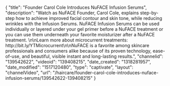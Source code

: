 {
    "title": "Founder Carol Cole Introduces NuFACE Infusion Serums",
    "description": "Watch as NuFACE Founder, Carol Cole, explains step-by-step how to achieve improved facial contour and skin tone, while reducing wrinkles with the Infusion Serums. NuFACE Infusion Serums can be used individually or layered under your gel primer before a NuFACE treatment or you can use them underneath your favorite moisturizer after a NuFACE treatment.  \n\nLearn more about microcurrent treatments: http:\/\/bit.ly\/YTMicrocurrent\n\nNuFACE is a favorite among skincare professionals and consumers alike because of its proven technology, ease-of-use, and beautiful, visible instant and long-lasting results.",
    "channelid": "139542622",
    "videoid": "139408215",
    "date_created": "1318281957",
    "date_modified": "1517120480",
    "type": "captivate",
    "layout": "channelVideo",
    "url": "\/haircare\/founder-carol-cole-introduces-nuface-infusion-serums\/139542622-139408215"
}